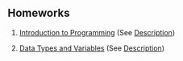 ## Homeworks
01. [Introduction to Programming](01.Intro-Programming-Homework)
(See [Description](https://github.com/TelerikAcademy/CSharp-Part-1/tree/master/Topics/01.%20Introduction-to-Programming/homework))

02. [Data Types and Variables](02.DataTypes_Variables)
(See [Description](https://github.com/TelerikAcademy/CSharp-Part-1/tree/master/Topics/02.%20Data-Types-and-Variables/homework))